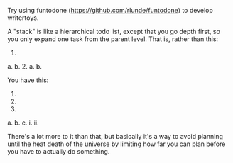 Try using funtodone (https://github.com/rlunde/funtodone) to develop writertoys.

A "stack" is like a hierarchical todo list, except that you go depth first, so you
only expand one task from the parent level. That is, rather than this:

1.
  a.
  b.
2.
  a.
  b.

You have this:

1.
2.
3.
  a.
  b.
  c.
    i.
    ii.

There's a lot more to it than that, but basically it's a way to avoid
planning until the heat death of the universe by limiting how far you
can plan before you have to actually do something. 
